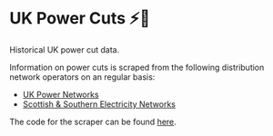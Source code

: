 # UK Power Cuts ⚡🔌

Historical UK power cut data.

Information on power cuts is scraped from the following distribution network operators on an regular basis:

* [UK Power Networks](https://www.ukpowernetworks.co.uk/power-cut/map)
* [Scottish & Southern Electricity Networks](https://www.ssen.co.uk/Powertrack/)

The code for the scraper can be found [here](https://github.com/james-atkins/powercuts-scraper).
